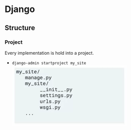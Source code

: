 # Django

## Structure

### Project

Every implementation is hold into a project.

- `django-admin startproject my_site`
  ![my_site](./images/my_site.png)
